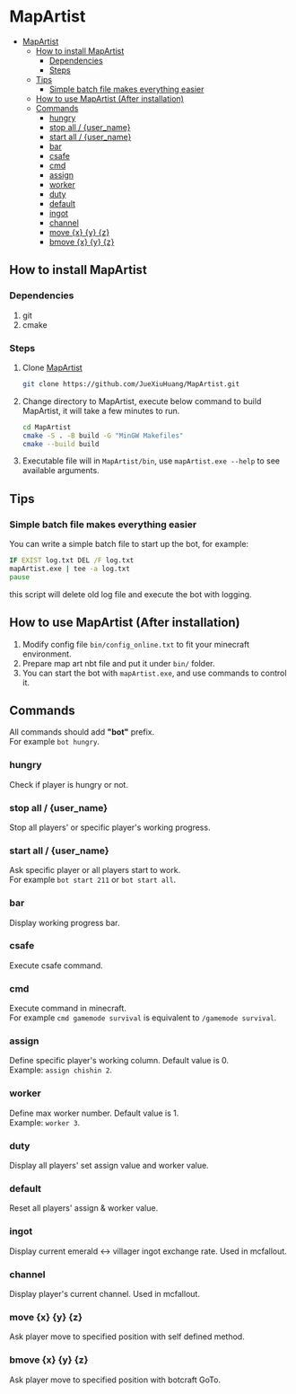 # MapArtist

- [MapArtist](#mapartist)
  - [How to install MapArtist](#how-to-install-mapartist)
    - [Dependencies](#dependencies)
    - [Steps](#steps)
  - [Tips](#tips)
    - [Simple batch file makes everything easier](#simple-batch-file-makes-everything-easier)
  - [How to use MapArtist (After installation)](#how-to-use-mapartist-after-installation)
  - [Commands](#commands)
    - [hungry](#hungry)
    - [stop all / {user\_name}](#stop-all--user_name)
    - [start all / {user\_name}](#start-all--user_name)
    - [bar](#bar)
    - [csafe](#csafe)
    - [cmd](#cmd)
    - [assign](#assign)
    - [worker](#worker)
    - [duty](#duty)
    - [default](#default)
    - [ingot](#ingot)
    - [channel](#channel)
    - [move {x} {y} {z}](#move-x-y-z)
    - [bmove {x} {y} {z}](#bmove-x-y-z)

## How to install MapArtist

### Dependencies

1. git
2. cmake

### Steps

1. Clone [MapArtist](https://github.com/JueXiuHuang/MapArtist.git)
  
    ```bash
    git clone https://github.com/JueXiuHuang/MapArtist.git
    ```

2. Change directory to MapArtist, execute below command to build MapArtist, it will take a few minutes to run.

    ```bash
    cd MapArtist
    cmake -S . -B build -G "MinGW Makefiles"
    cmake --build build
    ```

3. Executable file will in `MapArtist/bin`, use `mapArtist.exe --help` to see available arguments.

## Tips

### Simple batch file makes everything easier

You can write a simple batch file to start up the bot, for example:

```bat
IF EXIST log.txt DEL /F log.txt
mapArtist.exe | tee -a log.txt
pause
```

this script will delete old log file and execute the bot with logging.

## How to use MapArtist (After installation)
1. Modify config file `bin/config_online.txt` to fit your minecraft environment.
2. Prepare map art nbt file and put it under `bin/` folder.
3. You can start the bot with `mapArtist.exe`, and use commands to control it.

## Commands

All commands should add **"bot"** prefix.  
For example `bot hungry`.

### hungry

Check if player is hungry or not.

### stop all / {user_name}

Stop all players' or specific player's working progress.

### start all / {user_name}

Ask specific player or all players start to work.\
For example `bot start 211` or `bot start all`.

### bar

Display working progress bar.

### csafe

Execute csafe command.

### cmd

Execute command in minecraft.\
For example `cmd gamemode survival` is equivalent to `/gamemode survival`.

### assign

Define specific player's working column. Default value is 0.\
Example: `assign chishin 2`.

### worker

Define max worker number. Default value is 1.\
Example: `worker 3`.

### duty

Display all players' set assign value and worker value.

### default

Reset all players' assign & worker value.

### ingot

Display current emerald <-> villager ingot exchange rate. Used in mcfallout.

### channel

Display player's current channel. Used in mcfallout.

### move {x} {y} {z}

Ask player move to specified position with self defined method.

### bmove {x} {y} {z}

Ask player move to specified position with botcraft GoTo.
